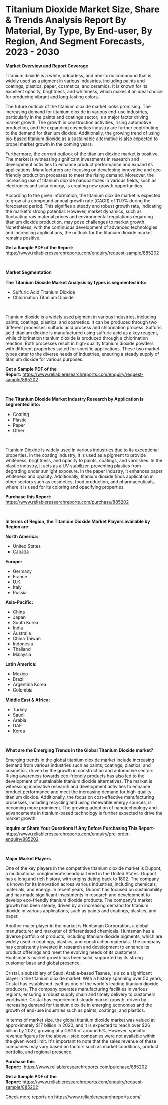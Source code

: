 <p><h1>Titanium Dioxide Market Size, Share & Trends Analysis Report By Material, By Type, By End-user, By Region, And Segment Forecasts, 2023 - 2030</h1></p><p><strong>Market Overview and Report Coverage</strong></p>
<p><p>Titanium dioxide is a white, odourless, and non-toxic compound that is widely used as a pigment in various industries, including paints and coatings, plastics, paper, cosmetics, and ceramics. It is known for its excellent opacity, brightness, and whiteness, which makes it an ideal choice for producing vibrant and long-lasting colors.</p><p>The future outlook of the titanium dioxide market looks promising. The increasing demand for titanium dioxide in various end-use industries, particularly in the paints and coatings sector, is a major factor driving market growth. The growth in construction activities, rising automotive production, and the expanding cosmetics industry are further contributing to the demand for titanium dioxide. Additionally, the growing trend of using bio-based titanium dioxide as a sustainable alternative is also expected to propel market growth in the coming years.</p><p>Furthermore, the current outlook of the titanium dioxide market is positive. The market is witnessing significant investments in research and development activities to enhance product performance and expand its applications. Manufacturers are focusing on developing innovative and eco-friendly production processes to meet the rising demand. Moreover, the increasing use of titanium dioxide nanoparticles in various fields, such as electronics and solar energy, is creating new growth opportunities.</p><p>According to the given information, the titanium dioxide market is expected to grow at a compound annual growth rate (CAGR) of 11.9% during the forecasted period. This signifies a steady and robust growth rate, indicating the market's strong potential. However, market dynamics, such as fluctuating raw material prices and environmental regulations regarding titanium dioxide production, may pose challenges to market growth. Nonetheless, with the continuous development of advanced technologies and increasing applications, the outlook for the titanium dioxide market remains positive.</p></p>
<p><strong>Get a Sample PDF of the Report:</strong> <a href="https://www.reliableresearchreports.com/enquiry/request-sample/885202">https://www.reliableresearchreports.com/enquiry/request-sample/885202</a></p>
<p>&nbsp;</p>
<p><strong>Market Segmentation</strong></p>
<p><strong>The Titanium Dioxide Market Analysis by types is segmented into:</strong></p>
<p><ul><li>Sulfuric Acid Titanium Dioxide</li><li>Chlorination Titanium Dioxide</li></ul></p>
<p>&nbsp;</p>
<p><p>Titanium dioxide is a widely used pigment in various industries, including paints, coatings, plastics, and cosmetics. It can be produced through two different processes: sulfuric acid process and chlorination process. Sulfuric acid titanium dioxide is manufactured using sulfuric acid as a key reagent, while chlorination titanium dioxide is produced through a chlorination reaction. Both processes result in high-quality titanium dioxide powders with different properties suited for specific applications. These two market types cater to the diverse needs of industries, ensuring a steady supply of titanium dioxide for various purposes.</p></p>
<p><strong>Get a Sample PDF of the Report:</strong>&nbsp;<a href="https://www.reliableresearchreports.com/enquiry/request-sample/885202">https://www.reliableresearchreports.com/enquiry/request-sample/885202</a></p>
<p>&nbsp;</p>
<p><strong>The Titanium Dioxide Market Industry Research by Application is segmented into:</strong></p>
<p><ul><li>Coating</li><li>Plastic</li><li>Paper</li><li>Other</li></ul></p>
<p>&nbsp;</p>
<p><p>Titanium Dioxide is widely used in various industries due to its exceptional properties. In the coating industry, it is used as a pigment to provide whiteness, brightness, and opacity to paints, coatings, and varnishes. In the plastic industry, it acts as a UV stabilizer, preventing plastics from degrading under sunlight exposure. In the paper industry, it enhances paper whiteness and opacity. Additionally, titanium dioxide finds application in other sectors such as cosmetics, food production, and pharmaceuticals, where it is used for its coloring and opacifying properties.</p></p>
<p><strong>Purchase this Report:</strong>&nbsp; <a href="https://www.reliableresearchreports.com/purchase/885202">https://www.reliableresearchreports.com/purchase/885202</a></p>
<p>&nbsp;</p>
<p><strong>In terms of Region, the Titanium Dioxide Market Players available by Region are:</strong></p>
<p>
    <p> <strong> North America: </strong>
        <ul>
            <li>United States</li>
            <li>Canada</li>
        </ul>
        </p> 
    <p> <strong> Europe: </strong>
        <ul>
            <li>Germany</li>
            <li>France</li>
            <li>U.K.</li>
            <li>Italy</li>
            <li>Russia</li>
        </ul>
        </p> 
    <p> <strong> Asia-Pacific: </strong>
        <ul>
            <li>China</li>
            <li>Japan</li>
            <li>South Korea</li>
            <li>India</li>
            <li>Australia</li>
            <li>China Taiwan</li>
            <li>Indonesia</li>
            <li>Thailand</li>
            <li>Malaysia</li>
        </ul>
        </p> 
    <p> <strong> Latin America: </strong>
        <ul>
            <li>Mexico</li>
            <li>Brazil</li>
            <li>Argentina Korea</li>
            <li>Colombia</li>
        </ul>
        </p> 
    <p> <strong> Middle East & Africa: </strong>
        <ul>
            <li>Turkey</li>
            <li>Saudi</li>
            <li>Arabia</li>
            <li>UAE</li>
            <li>Korea</li>
        </ul>
    </p>
    </p>
<p>&nbsp;</p>
<p><strong>What are the Emerging Trends in the Global Titanium Dioxide market?</strong></p>
<p><p>Emerging trends in the global titanium dioxide market include increasing demand from various industries such as paints, coatings, plastics, and cosmetics, driven by the growth in construction and automotive sectors. Rising awareness towards eco-friendly products has also led to the development of sustainable titanium dioxide alternatives. The market is witnessing innovative research and development activities to enhance product performance and meet the increasing demand for high-quality titanium dioxide. Additionally, the focus on cost-effective manufacturing processes, including recycling and using renewable energy sources, is becoming more prominent. The growing adoption of nanotechnology and advancements in titanium-based technology is further expected to drive the market growth.</p></p>
<p><strong>Inquire or Share Your Questions If Any Before Purchasing This Report</strong>- <a href="https://www.reliableresearchreports.com/enquiry/pre-order-enquiry/885202">https://www.reliableresearchreports.com/enquiry/pre-order-enquiry/885202</a></p>
<p>&nbsp;</p>
<p><strong>Major Market Players</strong></p>
<p><p>One of the key players in the competitive titanium dioxide market is Dupont, a multinational conglomerate headquartered in the United States. Dupont has a long and rich history, with origins dating back to 1802. The company is known for its innovation across various industries, including chemicals, materials, and energy. In recent years, Dupont has focused on sustainability and has made significant investments in research and development to develop eco-friendly titanium dioxide products. The company's market growth has been steady, driven by an increasing demand for titanium dioxide in various applications, such as paints and coatings, plastics, and paper.</p><p>Another major player in the market is Huntsman Corporation, a global manufacturer and marketer of differentiated chemicals. Huntsman has a diverse portfolio of products, including titanium dioxide pigments, which are widely used in coatings, plastics, and construction materials. The company has consistently invested in research and development to enhance its product offerings and meet the evolving needs of its customers. Huntsman's market growth has been solid, supported by its strong customer base and global presence.</p><p>Cristal, a subsidiary of Saudi Arabia-based Tasnee, is also a significant player in the titanium dioxide market. With a history spanning over 50 years, Cristal has established itself as one of the world's leading titanium dioxide producers. The company operates manufacturing facilities in various regions, ensuring a robust supply chain and timely delivery to customers worldwide. Cristal has experienced steady market growth, driven by increasing demand for titanium dioxide in emerging economies and the growth of end-use industries such as paints, coatings, and plastics.</p><p>In terms of market size, the global titanium dioxide market was valued at approximately $17 billion in 2020, and it is expected to reach over $26 billion by 2027, growing at a CAGR of around 6%. However, specific revenue figures for the above-listed companies were not available within the given word limit. It's important to note that the sales revenue of these companies may vary based on factors such as market conditions, product portfolio, and regional presence.</p></p>
<p><strong>Purchase this Report:</strong>&nbsp;&nbsp;<a href="https://www.reliableresearchreports.com/purchase/885202">https://www.reliableresearchreports.com/purchase/885202</a></p>
<p></p>
<p><strong>Get a Sample PDF of the Report:</strong>&nbsp;<a href="https://www.reliableresearchreports.com/enquiry/request-sample/885202">https://www.reliableresearchreports.com/enquiry/request-sample/885202</a></p>
<p>Check more reports on https://www.reliableresearchreports.com/</p>